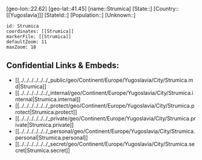 ﻿---
location: [41.45,22.62]
mapzoom: [7,12] 
mapmarker: city 
type: City
tags:
- geo/City


SpocWebEntityId: 34628
isDeleted: false
confidential: public

---
[geo-lon::22.62]
[geo-lat::41.45]
[name::Strumica]
[State::]
[Country::[[Yugoslavia]]]
[StateId::]
[Population::]
[Unknown::]


```leaflet
id: Strumica
coordinates: [[Strumica]]
markerFile: [[Strumica]]
defaultZoom: 11 
maxZoom: 18
```


## Confidential Links & Embeds: 
- [[../../../../../../_public/geo/Continent/Europe/Yugoslavia/City/Strumica.md|Strumica]] 
- [[../../../../../../_internal/geo/Continent/Europe/Yugoslavia/City/Strumica.internal|Strumica.internal]] 
- [[../../../../../../_protect/geo/Continent/Europe/Yugoslavia/City/Strumica.protect|Strumica.protect]] 
- [[../../../../../../_private/geo/Continent/Europe/Yugoslavia/City/Strumica.private|Strumica.private]] 
- [[../../../../../../_personal/geo/Continent/Europe/Yugoslavia/City/Strumica.personal|Strumica.personal]] 
- [[../../../../../../_secret/geo/Continent/Europe/Yugoslavia/City/Strumica.secret|Strumica.secret]] 
